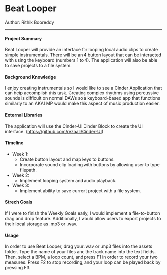 # Beat Looper

Author: Rithik Booreddy

---
#### Project Summary
Beat Looper will provide an interface for looping local audio clips to create simple instrumentals. There will be an 4 
button layout that can be interacted with using the keyboard (numbers 1 to 4). The application will also be able to
save projects to a file system.

#### Background Knowledge
I enjoy creating instrumentals so I would like to see a Cinder Application that can help accomplish this task. Creating 
complex rhythms using percussive sounds is difficult on normal DAWs so a keyboard-based app that functions similarly to
an AKAI MP would make this aspect of music production easier. 

#### External Libraries
The application will use the Cinder-UI Cinder Block to create the UI interface. (https://github.com/rezaali/Cinder-UI)

#### Timeline
* Week 1:
    * Create button layout and map keys to buttons.
    * Incorporate sound clip loading with buttons by allowing user to type filepath.
* Week 2:
    * Implement looping system and audio playback.
* Week 3:
    * Implement ability to save current project with a file system.

#### Strech Goals
If I were to finish the Weekly Goals early, I would implement a file-to-button drag and drop feature. Additionally, 
I would allow users to export projects to their local storage as .mp3 or .wav.

#### Usage
In order to use Beat Looper, drag your .wav or .mp3 files into the assets folder. Type the name of your files and the 
track name into the text fields. Then, select a BPM, a loop count, and press F1 in order to record your two measures. 
Press F2 to stop recording, and your loop can be played back by pressing F3.

